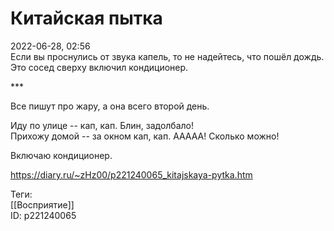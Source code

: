 Китайская пытка
================

   
 2022-06-28, 02:56   
  Если вы проснулись от звука капель, то не надейтесь, что пошёл дождь. Это сосед сверху включил кондиционер.   
   
 \*\*\*   
   
 Все пишут про жару, а она всего второй день.   
   
 Иду по улице -- кап, кап. Блин, задолбало!   
 Прихожу домой -- за окном кап, кап. ААААА! Сколько можно!   
   
 Включаю кондиционер.   
    
 <https://diary.ru/~zHz00/p221240065_kitajskaya-pytka.htm>   
   
 Теги:   
 [[Восприятие]]   
 ID: p221240065